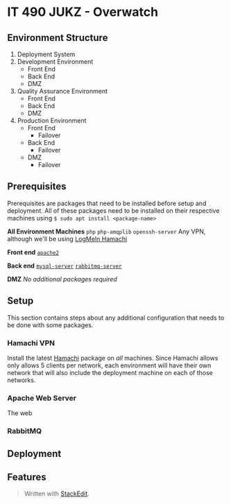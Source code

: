 
# IT 490 JUKZ - Overwatch 
## Environment Structure
1. Deployment System 
2. Development Environment
	* Front End
	* Back End
	* DMZ 
3. Quality Assurance Environment
	* Front End
	* Back End
	* DMZ 
5. Production Environment
	* Front End
		* Failover
	* Back End
		* Failover
	* DMZ 
		* Failover

## Prerequisites
Prerequisites are packages that need to be installed before setup and deployment. All of these packages need to be installed on their respective machines using ``$ sudo apt install <package-name>``

**All Environment Machines**
``php``
``php-amqplib``
``openssh-server``
Any VPN, although we'll be using [LogMeIn Hamachi](#hamachi-vpn) 

**Front end**
[``apache2``](#apache-web-server)

**Back end**
[``mysql-server``](#mysql-server)
[``rabbitmq-server``](#rabbitmq)

**DMZ**
_No additional packages required_

## Setup
This section contains steps about any additional configuration that needs to be done with some packages.
### Hamachi VPN
Install the latest [Hamachi](https://www.vpn.net/linux) package on *all* machines. Since Hamachi allows only allows 5 clients per network, each environment will have their own network that will also include the deployment machine on each of those networks. 
### Apache Web Server
The web 
### RabbitMQ
### 
## Deployment
## Features


> Written with [StackEdit](https://stackedit.io/).
<!--stackedit_data:
eyJoaXN0b3J5IjpbMzUzOTA4Mzg1LC04MDgyNjY2MjgsLTIwMD
g1MDA1MzAsMTUyMzQ4MzgzLDIwMTI5NjI3NzQsMTMwMDI2MTc3
MCw2MjI1MjA2NjAsMTg0NTg5MTg5Miw0MzE4OTkyMCw4NTU5Nj
AxNSw5Mjg2NzY5OTcsMTExNTczNzA0MSw5MDEyOTQzMjEsMTQ4
MDcxNDM5OSwtMTM2MTI2ODYxMCwxMjU3MTg3Mjc2LDE5NDc5Mj
Y0MjAsLTE2MTAxMzAxNDAsLTM3ODY0MDYyXX0=
-->